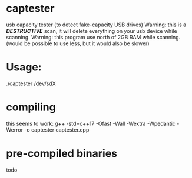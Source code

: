 # captester
usb capacity tester (to detect fake-capacity USB drives)
Warning: this is a ***DESTRUCTIVE*** scan, it will delete everything on your usb device while scanning.
Warning: this program use north of 2GB RAM while scanning. (would be possible to use less, but it would also be slower)
# Usage: 
./captester /dev/sdX

# compiling
this seems to work: g++ -std=c++17 -Ofast -Wall -Wextra -Wpedantic -Werror -o captester captester.cpp

# pre-compiled binaries

todo